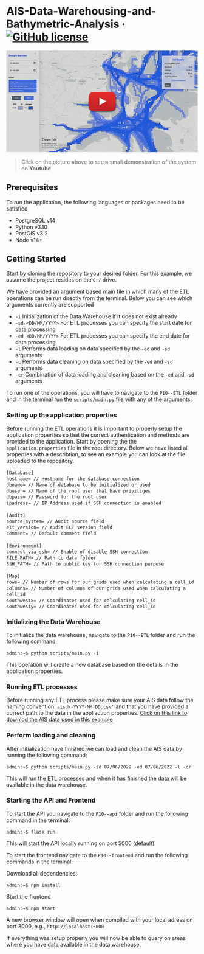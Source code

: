 # AIS-Data-Warehousing-and-Bathymetric-Analysis &middot; [![GitHub license](https://img.shields.io/badge/license-MIT-blue.svg?style=flat-square)](https://github.com/your/your-project/blob/master/LICENSE)

 <p align="center">
     <a href="https://www.youtube.com/" target="_blank">
         <img src="images/speciale--play.jpg" />
     </a>
 </div>

> Click on the picture above to see a small demonstration of the system on **Youtube**



## Prerequisites

To run the application, the following languages or packages need to be satisfied

- PostgreSQL v14
- Python v3.10
- PostGIS v3.2
- Node v14+



## Getting Started

Start by cloning the repository to your desired folder. For this example, we assume the project resides on the `C:/` drive.

We have provided an argument based main file in which many of the ETL operations can be run directly from the terminal. Below you can see which arguments currently are supported

*  `-i` Initialization of the Data Warehouse if it does not exist already
* `-sd <DD/MM/YYYY>` For ETL processes you can specify the start date for data processing
* `-ed <DD/MM/YYYY>` For ETL processes you can specify the end date for data processing
*  `-l` Performs data loading on data specified by the `-ed` and `-sd` arguments
* `-c` Performs data cleaning on data specified by the `-ed` and `-sd` arguments
* `-cr` Combination of data loading and cleaning based on the `-ed` and `-sd` arguments

To run one of the operations, you will have to navigate to the `P10--ETL` folder and in the terminal run the `scripts/main.py` file with any of the arguments.



### Setting up the application properties

Before running the ETL operations it is important to properly setup the application properties so that the correct authentication and methods are provided to the application. Start by opening the the `application.properties` file in the root directory. Below we have listed all properties with a describtion, to see an example you can look at the file uploaded to the repository.

```
[Database]
hostname= // Hostname for the database connection
dbname= // Name of database to be initialized or used
dbuser= // Name of the root user that have priviliges
dbpass= // Password for the root user
ipadress= // IP Address used if SSH connection is enabled

[Audit]
source_system= // Audit source field 
elt_version= // Audit ELT version field
comment= // Default comment field

[Environment]
connect_via_ssh= // Enable of disable SSH connection
FILE_PATH= // Path to data folder
SSH_PATH= // Path to public key for SSH connection purpose

[Map]
rows= // Number of rows for our grids used when calculating a cell_id 
columns= // Number of columns of our grids used when calculating a cell_id 
southwestx= // Coordinates used for calculating cell_id
southwesty= // Coordinates used for calculating cell_id
```



### Initializing the Data Warehouse

To initialize the data warehouse, navigate to the `P10--ETL` folder and run the following command:

```console
admin:~$ python scripts/main.py -i
```

This operation will create a new database based on the details in the application properties. 



### Running ETL processes

Before running any ETL process please make sure your AIS data follow the naming convention: `aisdk-YYYY-MM-DD.csv'` and that you have provided a correct path to the data in the appliaction properties. 
[Click on this link to downlod the AIS data used in this example](https://web.ais.dk/aisdata/aisdk-2022-06-07.zip)

### Perform loading and cleaning 

After initialization have finished we can load and clean the AIS data by running the following command;

```console
admin:~$ python scripts/main.py -sd 07/06/2022 -ed 07/06/2022 -l -cr
```

This will run the ETL processes and when it has finished the data will be available in the data warehouse.



### Starting the API and Frontend

To start the API you navigate to the `P10--api` folder and run the following command in the terminal:

```console
admin:~$ flask run
```

This will start the API locally running on port 5000 (default).



To start the frontend navigate to the `P10--frontend` and run the following commands in the terminal:

Download all dependencies:

```console
admin:~$ npm install
```

Start the frontend

```console
admin:~$ npm start
```

A new browser window will open when compiled with your local adress on port 3000, e.g., `http://localhost:3000`



If everything was setup properly you will now be able to query on areas where you have data available in the data warehouse.
